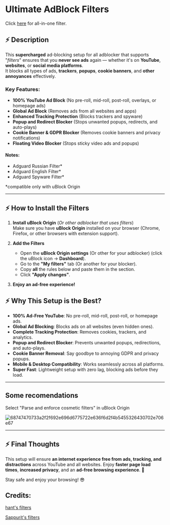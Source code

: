 # **Ultimate AdBlock Filters**

Click [here](https://github.com/nazarhktwitch/uBlock-best-filter/blob/main/all-in-one.txt) for all-in-one filter.

## **⚡ Description**
This **supercharged** ad-blocking setup for all adblocker that supports "*filters*" ensures that you **never see ads** again — whether it's on **YouTube**, **websites**, or **social media platforms**.  
It blocks all types of ads, **trackers**, **popups**, **cookie banners**, and **other annoyances** effectively.

### **Key Features:**
- **100% YouTube Ad Block** (No pre-roll, mid-roll, post-roll, overlays, or homepage ads)
- **Global Ad Block** (Removes ads from all websites and apps)
- **Enhanced Tracking Protection** (Blocks trackers and spyware)
- **Popup and Redirect Blocker** (Stops unwanted popups, redirects, and auto-plays)
- **Cookie Banner & GDPR Blocker** (Removes cookie banners and privacy notifications)
- **Floating Video Blocker** (Stops sticky video ads and popups)

#### Notes:
- Adguard Russian Filter*
- Adguard English Filter*
- Adguard Spyware Filter*

*compatible only with uBlock Origin

---

## **⚡ How to Install the Filters**

1. **Install uBlock Origin** (*Or other adblocker that uses filters*)  
   Make sure you have **uBlock Origin** installed on your browser (Chrome, Firefox, or other browsers with extension support).

2. **Add the Filters**  
   - Open the **uBlock Origin settings** (Or other for your adblocker) (click the uBlock icon → **Dashboard**).
   - Go to the **"My filters"** tab (Or another for your blocker).
   - Copy **all** the rules below and paste them in the section.
   - Click **"Apply changes"**.

3. **Enjoy an ad-free experience!**

## **⚡ Why This Setup is the Best?**

- **100% Ad-Free YouTube**: No pre-roll, mid-roll, post-roll, or homepage ads.
- **Global Ad Blocking**: Blocks ads on all websites (even hidden ones).
- **Complete Tracking Protection**: Removes cookies, trackers, and analytics.
- **Popup and Redirect Blocker**: Prevents unwanted popups, redirections, and auto-plays.
- **Cookie Banner Removal**: Say goodbye to annoying GDPR and privacy popups.
- **Mobile & Desktop Compatibility**: Works seamlessly across all platforms.
- **Super Fast**: Lightweight setup with zero lag, blocking ads before they load.

---

## Some recomendations

Select "Parse and enforce cosmetic filters" in uBlock Origin

![68747470733a2f2f692e696d6775722e636f6d2f4b5455326430702e706e67](https://github.com/user-attachments/assets/590ea212-2df0-4f68-880a-e636ac6aa0d0)



---

## **⚡ Final Thoughts**

This setup will ensure **an internet experience free from ads, tracking, and distractions** across YouTube and all websites. Enjoy **faster page load times**, **increased privacy**, and an **ad-free browsing experience**. 🚀

Stay safe and enjoy your browsing! 😎

## Credits:

[hant's filters](https://github.com/hant0508/uBlock-filters)

[Sappurit's filters](https://github.com/Sappurit/uBlock-Filters)
